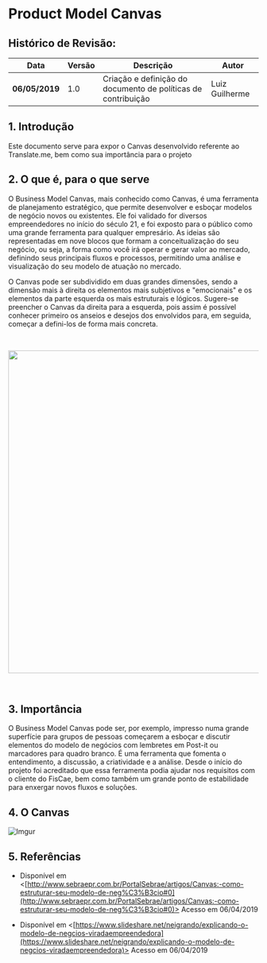 # Product Model Canvas

## Histórico de Revisão:
| Data | Versão | Descrição | Autor |
|---|---|---|---|
| **06/05/2019** | 1.0 | Criação e definição do documento de políticas de contribuição | Luiz Guilherme |

## 1. Introdução
Este documento serve para expor o Canvas desenvolvido referente ao Translate.me, bem como sua importância para o projeto 

## 2. O que é, para o que serve
O Business Model Canvas, mais conhecido como Canvas, é uma ferramenta de planejamento estratégico, que permite desenvolver e esboçar modelos de negócio novos ou existentes. Ele foi validado for diversos empreendedores no início do século 21, e foi exposto para o público como uma grande ferramenta para qualquer empresário. As ideias são representadas em nove blocos que formam a conceitualização do seu negócio, ou seja, a forma como você irá operar e gerar valor ao mercado, definindo seus principais fluxos e processos, permitindo uma análise e visualização do seu modelo de atuação no mercado.

O Canvas pode ser subdividido em duas grandes dimensões, sendo a dimensão mais à direita os elementos mais subjetivos e "emocionais" e os elementos da parte esquerda os mais estruturais e lógicos. Sugere-se preencher o Canvas da direita para a esquerda, pois assim é possível conhecer primeiro os anseios e desejos dos envolvidos para, em seguida, começar a defini-los de forma mais concreta.

<br><p align="center"> <img src="https://i.imgur.com/Qmw2ne6.jpg" width="650"></p></br>

## 3. Importância

O Business Model Canvas pode ser, por exemplo, impresso numa grande superfície para grupos de pessoas começarem a esboçar e discutir elementos do modelo de negócios com lembretes em Post-it ou marcadores para quadro branco. É uma ferramenta que fomenta o entendimento, a discussão, a criatividade e a análise. Desde o início do projeto foi acreditado que essa ferramenta podia ajudar nos requisitos com o cliente do FisCae, bem como também um grande ponto de estabilidade para enxergar novos fluxos e soluções.

## 4. O Canvas

![Imgur](https://i.imgur.com/o1Ayy0n.png)

## 5. Referências

* Disponível em <[http://www.sebraepr.com.br/PortalSebrae/artigos/Canvas:-como-estruturar-seu-modelo-de-neg%C3%B3cio#0](http://www.sebraepr.com.br/PortalSebrae/artigos/Canvas:-como-estruturar-seu-modelo-de-neg%C3%B3cio#0)> Acesso em 06/04/2019

* Disponível em <[https://www.slideshare.net/neigrando/explicando-o-modelo-de-negcios-viradaempreendedora](https://www.slideshare.net/neigrando/explicando-o-modelo-de-negcios-viradaempreendedora)> Acesso em 06/04/2019